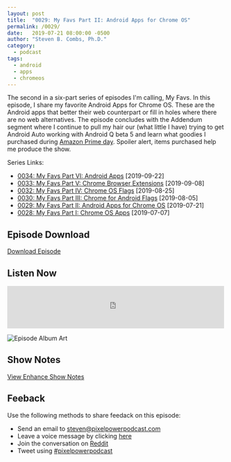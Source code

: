 ```yaml
---
layout: post
title:  "0029: My Favs Part II: Android Apps for Chrome OS"
permalink: /0029/
date:   2019-07-21 08:00:00 -0500
author: "Steven B. Combs, Ph.D."
category:
  - podcast
tags:
  - android
  - apps
  - chromeos
---
```


The second in a six-part series of episodes I'm calling, My Favs. In this episode, I share my favorite Android Apps for Chrome OS. These are the Android apps that better their web counterpart or fill in holes where there are no web alternatives. The episode concludes with the Addendum segment where I continue to pull my hair our (what little I have) trying to get Android Auto working with Android Q beta 5 and learn what goodies I purchased during [Amazon Prime day](https://amzn.to/2teXmyJ). Spoiler alert, items purchased help me produce the show.

Series Links:

- [0034: My Favs Part VI: Android Apps](/0034) [2019-09-22]
- [0033: My Favs Part V: Chrome Browser Extensions](/0033) [2019-09-08]
- [0032: My Favs Part IV: Chrome OS Flags](/0032) [2019-08-25]
- [0030: My Favs Part III: Chrome for Android Flags](/0030) [2019-08-05]
- [0029: My Favs Part II: Android Apps for Chrome OS](/0029) [2019-07-21]
- [0028: My Favs Part I: Chrome OS Apps](/0028) [2019-07-07]

## Episode Download

[Download Episode](https://s3-us-west-2.amazonaws.com/anchor-audio-bank/staging/2019-12-19/c1358766a7dd5e225ed1d4b193f31563.m4a)

## Listen Now

<p><iframe src="https://anchor.fm/pixelpowerpodcast/embed/episodes/0029-My-Favs-Part-II-Android-Apps-on-Chrome-OS-e4n00e" height="98px" width="500px" frameborder="0" scrolling="no"></iframe></p>

![Episode Album Art](/images/album-art/2019/0029.png)

## Show Notes

[View Enhance Show Notes](https://docs.google.com/document/d/1fFPLUvhzeUEQvprZkzyJkDfuZDlotl-kGgYtuCwTFqs/edit?usp=sharing)

## Feeback

Use the following methods to share feedack on this episode:

* Send an email to <steven@pixelpowerpodcast.com>
* Leave a voice message by clicking [here](https://anchor.fm/pixelpowerpodcast/message)
* Join the conversation on [Reddit](https://www.reddit.com/r/pixelpowerpodcast/)
* Tweet using [#pixelpowerpodcast](https://twitter.com/search?q=%23pixelpowerpodcast&src=typed_query)
